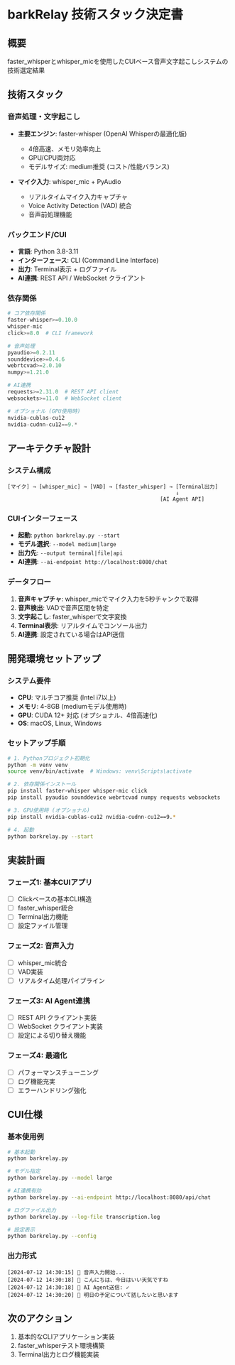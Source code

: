 # barkRelay 技術スタック決定書

## 概要
faster_whisperとwhisper_micを使用したCUIベース音声文字起こしシステムの技術選定結果

## 技術スタック

### 音声処理・文字起こし
- **主要エンジン**: faster-whisper (OpenAI Whisperの最適化版)
  - 4倍高速、メモリ効率向上
  - GPU/CPU両対応
  - モデルサイズ: medium推奨 (コスト/性能バランス)

- **マイク入力**: whisper_mic + PyAudio
  - リアルタイムマイク入力キャプチャ
  - Voice Activity Detection (VAD) 統合
  - 音声前処理機能

### バックエンド/CUI
- **言語**: Python 3.8-3.11
- **インターフェース**: CLI (Command Line Interface)
- **出力**: Terminal表示 + ログファイル
- **AI連携**: REST API / WebSocket クライアント

### 依存関係
```python
# コア依存関係
faster-whisper>=0.10.0
whisper-mic
click>=8.0  # CLI framework

# 音声処理
pyaudio>=0.2.11
sounddevice>=0.4.6
webrtcvad>=2.0.10
numpy>=1.21.0

# AI連携
requests>=2.31.0  # REST API client
websockets>=11.0  # WebSocket client

# オプショナル (GPU使用時)
nvidia-cublas-cu12
nvidia-cudnn-cu12==9.*
```

## アーキテクチャ設計

### システム構成
```
[マイク] → [whisper_mic] → [VAD] → [faster_whisper] → [Terminal出力]
                                                     ↓
                                                [AI Agent API]
```

### CUIインターフェース
- **起動**: `python barkrelay.py --start`
- **モデル選択**: `--model medium|large`
- **出力先**: `--output terminal|file|api`
- **AI連携**: `--ai-endpoint http://localhost:8080/chat`

### データフロー
1. **音声キャプチャ**: whisper_micでマイク入力を5秒チャンクで取得
2. **音声検出**: VADで音声区間を特定
3. **文字起こし**: faster_whisperで文字変換
4. **Terminal表示**: リアルタイムでコンソール出力
5. **AI連携**: 設定されている場合はAPI送信

## 開発環境セットアップ

### システム要件
- **CPU**: マルチコア推奨 (Intel i7以上)
- **メモリ**: 4-8GB (mediumモデル使用時)
- **GPU**: CUDA 12+ 対応 (オプショナル、4倍高速化)
- **OS**: macOS, Linux, Windows

### セットアップ手順
```bash
# 1. Pythonプロジェクト初期化
python -m venv venv
source venv/bin/activate  # Windows: venv\Scripts\activate

# 2. 依存関係インストール
pip install faster-whisper whisper-mic click
pip install pyaudio sounddevice webrtcvad numpy requests websockets

# 3. GPU使用時 (オプショナル)
pip install nvidia-cublas-cu12 nvidia-cudnn-cu12==9.*

# 4. 起動
python barkrelay.py --start
```

## 実装計画

### フェーズ1: 基本CUIアプリ
- [ ] Clickベースの基本CLI構造
- [ ] faster_whisper統合
- [ ] Terminal出力機能
- [ ] 設定ファイル管理

### フェーズ2: 音声入力
- [ ] whisper_mic統合
- [ ] VAD実装
- [ ] リアルタイム処理パイプライン

### フェーズ3: AI Agent連携
- [ ] REST API クライアント実装
- [ ] WebSocket クライアント実装
- [ ] 設定による切り替え機能

### フェーズ4: 最適化
- [ ] パフォーマンスチューニング
- [ ] ログ機能充実
- [ ] エラーハンドリング強化

## CUI仕様

### 基本使用例
```bash
# 基本起動
python barkrelay.py

# モデル指定
python barkrelay.py --model large

# AI連携有効
python barkrelay.py --ai-endpoint http://localhost:8080/api/chat

# ログファイル出力
python barkrelay.py --log-file transcription.log

# 設定表示
python barkrelay.py --config
```

### 出力形式
```
[2024-07-12 14:30:15] 🎤 音声入力開始...
[2024-07-12 14:30:18] 📝 こんにちは、今日はいい天気ですね
[2024-07-12 14:30:18] 🤖 AI Agent送信: ✓
[2024-07-12 14:30:20] 📝 明日の予定について話したいと思います
```

## 次のアクション
1. 基本的なCLIアプリケーション実装
2. faster_whisperテスト環境構築
3. Terminal出力とログ機能実装